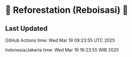 
# 🌳 Reforestation (Reboisasi) 🌲

## Last Updated

GitHub Actions time: Wed Mar 19 09:23:55 UTC 2025

Indonesia/Jakarta time: Wed Mar 19 16:23:55 WIB 2025
